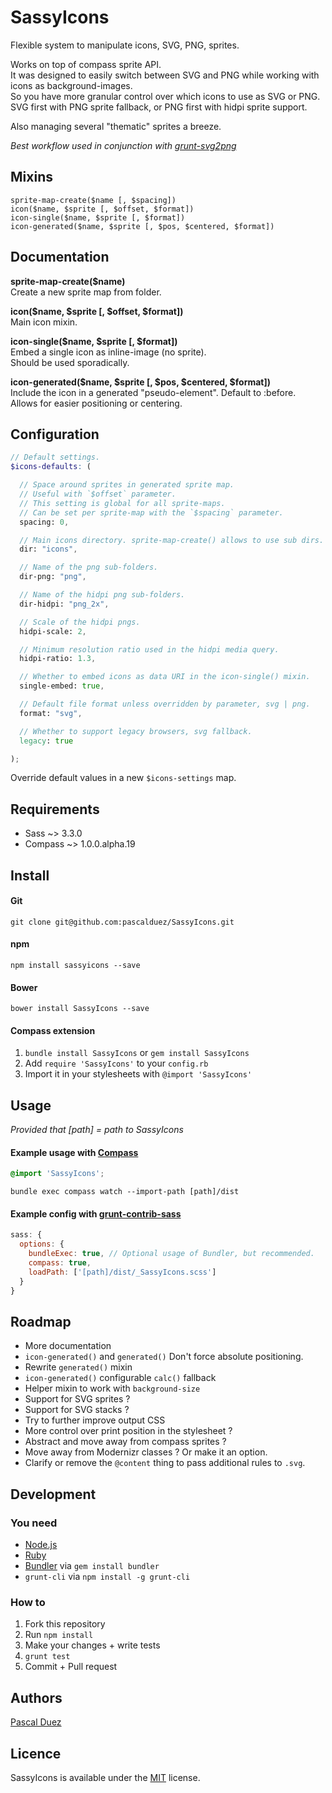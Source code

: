 # SassyIcons

Flexible system to manipulate icons, SVG, PNG, sprites.  

Works on top of compass sprite API.  
It was designed to easily switch between SVG and PNG while working with icons as background-images.  
So you have more granular control over which icons to use as SVG or PNG.  
SVG first with PNG sprite fallback, or PNG first with hidpi sprite support.  

Also managing several "thematic" sprites a breeze.  


*Best workflow used in conjunction with [grunt-svg2png](https://github.com/pascalduez/grunt-svg2png)*


## Mixins

`sprite-map-create($name [, $spacing])`  
`icon($name, $sprite [, $offset, $format])`  
`icon-single($name, $sprite [, $format])`  
`icon-generated($name, $sprite [, $pos, $centered, $format])`


## Documentation

**sprite-map-create($name)**  
Create a new sprite map from folder.  

**icon($name, $sprite [, $offset, $format])**  
Main icon mixin.  

**icon-single($name, $sprite [, $format])**  
Embed a single icon as inline-image (no sprite).  
Should be used sporadically.  

**icon-generated($name, $sprite [, $pos, $centered, $format])**  
Include the icon in a generated "pseudo-element". Default to :before.  
Allows for easier positioning or centering.  


## Configuration

```scss
// Default settings.
$icons-defaults: (

  // Space around sprites in generated sprite map.
  // Useful with `$offset` parameter.
  // This setting is global for all sprite-maps.
  // Can be set per sprite-map with the `$spacing` parameter.
  spacing: 0,

  // Main icons directory. sprite-map-create() allows to use sub dirs.
  dir: "icons",

  // Name of the png sub-folders.
  dir-png: "png",

  // Name of the hidpi png sub-folders.
  dir-hidpi: "png_2x",

  // Scale of the hidpi pngs.
  hidpi-scale: 2,

  // Minimum resolution ratio used in the hidpi media query.
  hidpi-ratio: 1.3,

  // Whether to embed icons as data URI in the icon-single() mixin.
  single-embed: true,

  // Default file format unless overridden by parameter, svg | png.
  format: "svg",

  // Whether to support legacy browsers, svg fallback.
  legacy: true

);
```
Override default values in a new `$icons-settings` map.


## Requirements

* Sass ~> 3.3.0
* Compass ~> 1.0.0.alpha.19


## Install

#### Git

```
git clone git@github.com:pascalduez/SassyIcons.git
```

#### npm

```
npm install sassyicons --save
```

#### Bower

```
bower install SassyIcons --save
```

#### Compass extension

1. `bundle install SassyIcons` or `gem install SassyIcons`
2. Add `require 'SassyIcons'` to your `config.rb`
3. Import it in your stylesheets with `@import 'SassyIcons'`


## Usage

*Provided that [path] = path to SassyIcons*

#### Example usage with [Compass](http://compass-style.org/help/tutorials/command-line)
```css
@import 'SassyIcons';
```
```
bundle exec compass watch --import-path [path]/dist
```

#### Example config with [grunt-contrib-sass](https://github.com/gruntjs/grunt-contrib-sass)

```js
sass: {
  options: {
    bundleExec: true, // Optional usage of Bundler, but recommended.
    compass: true,
    loadPath: ['[path]/dist/_SassyIcons.scss']
  }
}
```


## Roadmap

* More documentation
* `icon-generated()` and `generated()` Don't force absolute positioning.
* Rewrite `generated()` mixin
* `icon-generated()` configurable `calc()` fallback
* Helper mixin to work with `background-size`
* Support for SVG sprites ?
* Support for SVG stacks ?
* Try to further improve output CSS
* More control over print position in the stylesheet ?
* Abstract and move away from compass sprites ?
* Move away from Modernizr classes ? Or make it an option.
* Clarify or remove the `@content` thing to pass additional rules to `.svg`.


## Development

### You need

  * [Node.js](http://nodejs.org)
  * [Ruby](https://www.ruby-lang.org)
  * [Bundler](http://bundler.io) via `gem install bundler`
  * `grunt-cli` via `npm install -g grunt-cli`

### How to

  1. Fork this repository
  2. Run `npm install`
  3. Make your changes + write tests
  4. `grunt test`
  5. Commit + Pull request


## Authors

[Pascal Duez](http://pascalduez.me)


## Licence

SassyIcons is available under the [MIT](http://opensource.org/licenses/MIT) license.
